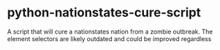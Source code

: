 # python-nationstates-cure-script
A script that will cure a nationstates nation from a zombie outbreak. The element selectors are likely outdated and could be improved regardless
